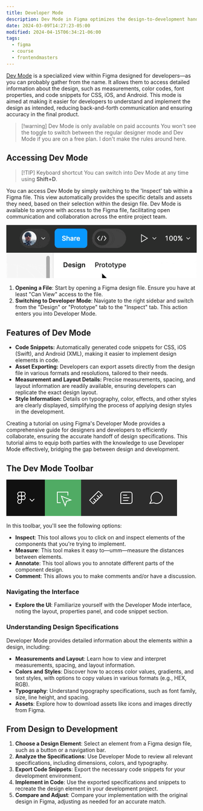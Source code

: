 ```yaml
---
title: Developer Mode
description: Dev Mode in Figma optimizes the design-to-development handoff by providing detailed design specifications and code snippets, enhancing efficiency and accuracy in development.
date: 2024-03-09T14:27:23-05:00
modified: 2024-04-15T06:34:21-06:00
tags:
  - figma
  - course
  - frontendmasters
---
```


[Dev Mode](https://www.figma.com/dev-mode/) is a specialized view within Figma designed for developers—as you can probably gather from the name. It allows them to access detailed information about the design, such as measurements, color codes, font properties, and code snippets for CSS, iOS, and Android. This mode is aimed at making it easier for developers to understand and implement the design as intended, reducing back-and-forth communication and ensuring accuracy in the final product.

> [!warning] Dev Mode is only available on paid accounts
> You won't see the toggle to switch between the regular designer mode and Dev Mode if you are on a free plan. I don't make the rules around here.

## Accessing Dev Mode

> [!TIP] Keyboard shortcut
> You can switch into Dev Mode at any time using **Shift+D**.

You can access Dev Mode by simply switching to the 'Inspect' tab within a Figma file. This view automatically provides the specific details and assets they need, based on their selection within the design file. Dev Mode is available to anyone with access to the Figma file, facilitating open communication and collaboration across the entire project team.

![Accessing Dev Mode](assets/figma-accessing-dev-mode.gif)

1. **Opening a File**: Start by opening a Figma design file. Ensure you have at least "Can View" access to the file.
2. **Switching to Developer Mode**: Navigate to the right sidebar and switch from the "Design" or "Prototype" tab to the "Inspect" tab. This action enters you into Developer Mode.

## Features of Dev Mode

- **Code Snippets:** Automatically generated code snippets for CSS, iOS (Swift), and Android (XML), making it easier to implement design elements in code.
- **Asset Exporting:** Developers can export assets directly from the design file in various formats and resolutions, tailored to their needs.
- **Measurement and Layout Details:** Precise measurements, spacing, and layout information are readily available, ensuring developers can replicate the exact design layout.
- **Style Information:** Details on typography, color, effects, and other styles are clearly displayed, simplifying the process of applying design styles in the development.

Creating a tutorial on using Figma's Developer Mode provides a comprehensive guide for designers and developers to efficiently collaborate, ensuring the accurate handoff of design specifications. This tutorial aims to equip both parties with the knowledge to use Developer Mode effectively, bridging the gap between design and development.

## The Dev Mode Toolbar

![Dev Mode in the Figma toolbar](assets/figma-dev-mode-toolbar.png)

In this toolbar, you'll see the following options:

- **Inspect**: This tool allows you to click on and inspect elements of the components that you're trying to implement.
- **Measure**: This tool makes it easy to—umm—measure the distances between elements.
- **Annotate**: This tool allows you to annotate different parts of the component design.
- **Comment**: This allows you to make comments and/or have a discussion.

### Navigating the Interface

- **Explore the UI**: Familiarize yourself with the Developer Mode interface, noting the layout, properties panel, and code snippet section.

### Understanding Design Specifications

Developer Mode provides detailed information about the elements within a design, including:

- **Measurements and Layout**: Learn how to view and interpret measurements, spacing, and layout information.
- **Colors and Styles**: Discover how to access color values, gradients, and text styles, with options to copy values in various formats (e.g., HEX, RGB).
- **Typography**: Understand typography specifications, such as font family, size, line height, and spacing.
- **Assets**: Explore how to download assets like icons and images directly from Figma.

## From Design to Development

1. **Choose a Design Element**: Select an element from a Figma design file, such as a button or a navigation bar.
2. **Analyze the Specifications**: Use Developer Mode to review all relevant specifications, including dimensions, colors, and typography.
3. **Export Code Snippets**: Export the necessary code snippets for your development environment.
4. **Implement in Code**: Use the exported specifications and snippets to recreate the design element in your development project.
5. **Compare and Adjust**: Compare your implementation with the original design in Figma, adjusting as needed for an accurate match.
